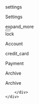 <!DOCTYPE html>
<html lang="en">
<head>
    <meta charset="UTF-8">
    <meta http-equiv="X-UA-Compatible" content="IE=edge">
    <meta name="viewport" content="width=device-width, initial-scale=1.0">
    <title></title>
    <link rel="stylesheet" href="ambulance.css">
</head>
<body>
    <div class="dropdown">
        <div class="content">
            <span> settings</span>
            <p>Settings</p>
            <span> expand_more</span>
        </div>
        <button type="button"></button>
        <div class="menu">
            <a>
                <span>
                    lock
                </span>
                <p>Account</p>
            </a>
            <a>
                <span>credit_card</span>
                <p>Payment</p>
            </a>
            <a>
                <span>Archive</span>
                <p>Archive</p>
            </a>
        
        </div>
    </div>
</body>
</html>
